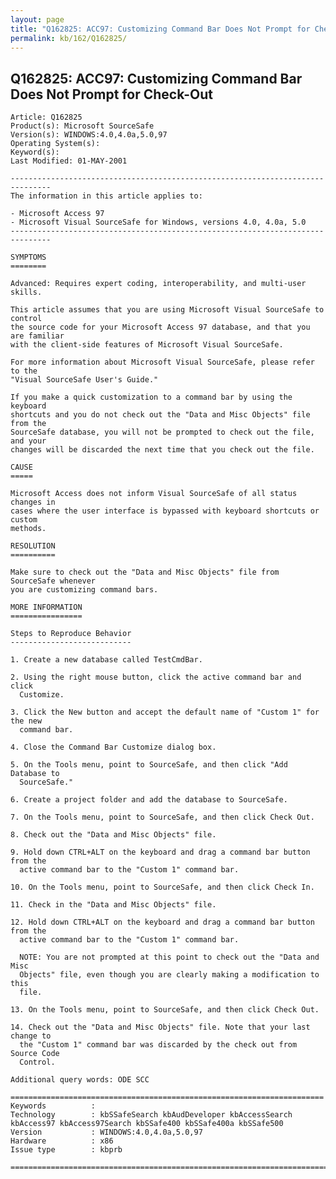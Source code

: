 ```yaml
---
layout: page
title: "Q162825: ACC97: Customizing Command Bar Does Not Prompt for Check-Out"
permalink: kb/162/Q162825/
---
```


## Q162825: ACC97: Customizing Command Bar Does Not Prompt for Check-Out

	Article: Q162825
	Product(s): Microsoft SourceSafe
	Version(s): WINDOWS:4.0,4.0a,5.0,97
	Operating System(s): 
	Keyword(s): 
	Last Modified: 01-MAY-2001
	
	-------------------------------------------------------------------------------
	The information in this article applies to:
	
	- Microsoft Access 97 
	- Microsoft Visual SourceSafe for Windows, versions 4.0, 4.0a, 5.0 
	-------------------------------------------------------------------------------
	
	SYMPTOMS
	========
	
	Advanced: Requires expert coding, interoperability, and multi-user skills.
	
	This article assumes that you are using Microsoft Visual SourceSafe to control
	the source code for your Microsoft Access 97 database, and that you are familiar
	with the client-side features of Microsoft Visual SourceSafe.
	
	For more information about Microsoft Visual SourceSafe, please refer to the
	"Visual SourceSafe User's Guide."
	
	If you make a quick customization to a command bar by using the keyboard
	shortcuts and you do not check out the "Data and Misc Objects" file from the
	SourceSafe database, you will not be prompted to check out the file, and your
	changes will be discarded the next time that you check out the file.
	
	CAUSE
	=====
	
	Microsoft Access does not inform Visual SourceSafe of all status changes in
	cases where the user interface is bypassed with keyboard shortcuts or custom
	methods.
	
	RESOLUTION
	==========
	
	Make sure to check out the "Data and Misc Objects" file from SourceSafe whenever
	you are customizing command bars.
	
	MORE INFORMATION
	================
	
	Steps to Reproduce Behavior
	---------------------------
	
	1. Create a new database called TestCmdBar.
	
	2. Using the right mouse button, click the active command bar and click
	  Customize.
	
	3. Click the New button and accept the default name of "Custom 1" for the new
	  command bar.
	
	4. Close the Command Bar Customize dialog box.
	
	5. On the Tools menu, point to SourceSafe, and then click "Add Database to
	  SourceSafe."
	
	6. Create a project folder and add the database to SourceSafe.
	
	7. On the Tools menu, point to SourceSafe, and then click Check Out.
	
	8. Check out the "Data and Misc Objects" file.
	
	9. Hold down CTRL+ALT on the keyboard and drag a command bar button from the
	  active command bar to the "Custom 1" command bar.
	
	10. On the Tools menu, point to SourceSafe, and then click Check In.
	
	11. Check in the "Data and Misc Objects" file.
	
	12. Hold down CTRL+ALT on the keyboard and drag a command bar button from the
	  active command bar to the "Custom 1" command bar.
	
	  NOTE: You are not prompted at this point to check out the "Data and Misc
	  Objects" file, even though you are clearly making a modification to this
	  file.
	
	13. On the Tools menu, point to SourceSafe, and then click Check Out.
	
	14. Check out the "Data and Misc Objects" file. Note that your last change to
	  the "Custom 1" command bar was discarded by the check out from Source Code
	  Control.
	
	Additional query words: ODE SCC
	
	======================================================================
	Keywords          :  
	Technology        : kbSSafeSearch kbAudDeveloper kbAccessSearch kbAccess97 kbAccess97Search kbSSafe400 kbSSafe400a kbSSafe500
	Version           : WINDOWS:4.0,4.0a,5.0,97
	Hardware          : x86
	Issue type        : kbprb
	
	=============================================================================
	
